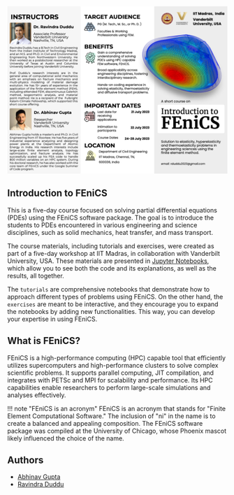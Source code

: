 ![](attachments/Pasted%20image%2020231219133930.png)
## Introduction to FEniCS

This is a five-day course focused on solving partial differential equations (PDEs) using the FEniCS software package. The goal is to introduce the students to PDEs encountered in various engineering and science disciplines, such as solid mechanics, heat transfer, and mass transport. 

The course materials, including tutorials and exercises, were created as part of a five-day workshop at IIT Madras, in collaboration with Vanderbilt University, USA. These materials are presented in [Jupyter Notebooks](https://jupyter.org/), which allow you to see both the code and its explanations, as well as the results, all together.

The `tutorials` are comprehensive notebooks that demonstrate how to approach different types of problems using FEniCS. On the other hand, the `exercises` are meant to be interactive, and they encourage you to expand the notebooks by adding new functionalities. This way, you can develop your expertise in using FEniCS.

## What is FEniCS?
FEniCS is a high-performance computing (HPC) capable tool that efficiently utilizes supercomputers and high-performance clusters to solve complex scientific problems. It supports parallel computing, JIT compilation, and integrates with PETSc and MPI for scalability and performance. Its HPC capabilities enable researchers to perform large-scale simulations and analyses effectively.

!!! note "FEniCS is an acronym"
	FEniCS is an acronym that stands for "Finite Element Computational Software." The inclusion of "ni" in the name is to create a balanced and appealing composition. The FEniCS software package was compiled at the University of Chicago, whose Phoenix mascot likely influenced the choice of the name.



<!-- ## Contents -->
<!-- - [Instructions for installing FEniCS](install-instructions.ipynb)
- Day 1
  - Tutorials
    - [Tutorial 1-1: Solving linear Poisson's equation](src/day-1/tutorials/1_linear_poisson.ipynb)
    - [Tutorial 1-2: Visualization](src/day-1/tutorials/2_visualization.ipynb)
  - Exercises
    - [Exercise 1-1: Built in meshes](src/day-1/exercises/1_built_in_mesh.ipynb)
    - [Exercise 1-2: Boundary conditions](src/day-1/exercises/2_boundary_conditions.ipynb)
    - [Exercise 1-3: Expressions](src/day-1/exercises/3_expressions.ipynb)
    - [Exercise 1-4: Spacially varying properties](src/day-1/exercises/4_spacially_varying_properties.ipynb)
    - [Exercise 1-5: Convergence](src/day-1/exercises/5_convergence.ipynb)
- Day 2
  - Tutorials
    - [Tutorial 2-1: Solving non-linear Poisson's equation using Picard Iteration](src/day-2/tutorials/1_non_linear_poisson_picard.ipynb)
    - [Tutorial 2-3: Solving non-linear Poisson's equation using Newton Iteration](src/day-2/tutorials/2_non_linear_poisson_newton.ipynb)
    - [Tutorial 2-3: Newton method with Manual Differentiation](src/day-2/tutorials/3_non_linear_poisson_newton_manual_diff.ipynb)
    - [Tutorial 2-4: Newton method with Automatic Differentiation](src/day-2/tutorials/4_non_linear_poisson_newton_auto_diff.ipynb)
  - Exercises
    - [Exercise 2-1: 2D and 3D Domains](src/day-2/exercises/1_2d_3d_domains.ipynb)
    - [Exercise 2-2: Boundary Conditions](src/day-2/exercises/2_boundary_conditions.ipynb)
    - [Exercise 2-3: Non-Linearity and Tolerances](src/day-2/exercises/3_non_linearity_tolerances.ipynb)
    - [Exercise 2-4: Manual vs Auto differentiation](src/day-2/exercises/4_manual_auto_differentiation.ipynb)
- Day 3
  - Tutorials
    - [Tutorial 3-1: Beam bending](src/day-3/tutorials/1_beam_bending.ipynb)
    - [Tutorial 3-2: Loads and boundary conditions](src/day-3/tutorials/2_load_and_boundary_conditions.ipynb)
    - [Tutorial 3-3: Solver design](src/day-3/tutorials/3_solver.ipynb)
  - Exercises
    - [Exercise 3-1: 3D Uniaxial](src/day-3/exercises/1_3d_uniaxial.ipynb)
    - [Exercise 3-2: Plane Stress v/s Plane strain](src/day-3/exercises/2_plane_stress_strain.ipynb)
    - [Exercise 3-3: Effect of solver design](src/day-3/exercises/3_solver_design.ipynb)
- Day 4
  - Tutorials
    - [Tutorial 4-1: Solving hyper elasticity in FEniCS](src/day-4/tutorials/1_hyper_elastic.ipynb)
    - [Tutorial 4-1: Pseudo time stepping in hyper elasticity](src/day-4/tutorials/2_load_displacement.ipynb)
  - Exercises
    - [Exercise 4-1: Mooney rivlin material model](src/day-4/exercises/1_mooney-rivlin.ipynb)
    - [Exercise 4-2: Comparison between elastic and hyperelastic solution](src/day-4/exercises/2_comparison.ipynb)
- Day 5
  - Tutorials
    - [Tutorial 5-1:Thermoelasticity](src/day-5/tutorials/1_thermoelasticity.ipynb)
    - [Tutorial 5-2:Multi-material domains](src/day-5/tutorials/2_multi_material.ipynb)
    - [Tutorial 5-3:Transient analysis](src/day-5/tutorials/3_transient_analysis.ipynb)
  - Exercise
    - [Exercise 5-1:Bi-metallic quasi static analysis](src/day-5/exercises/1_bi_metallic_quasi_static.ipynb)
    - [Exercise 5-2:Transient thermo-mechanical analysis](src/day-5/exercises/2_thermo_mechanical_transient.ipynb) -->

## Authors
- [Abhinav Gupta](https://abhigupta.io)
- [Ravindra Duddu](https://engineering.vanderbilt.edu/bio/ravindra-duddu)


